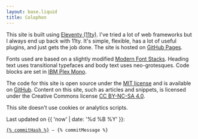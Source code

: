 ```yaml
---
layout: base.liquid
title: Colophon
---
```


This site is built using [Eleventy (11ty)](https://www.11ty.dev/). I've tried a lot of web
frameworks but I always end up back with 11ty. It's simple, flexible, has a lot of useful plugins,
and just gets the job done. The site is hosted on [GitHub Pages](https://pages.github.com/).

Fonts used are based on a slightly modified [Modern Font Stacks](https://modernfontstacks.com/).
Heading text uses transitional typefaces and body text uses neo-grotesques. Code blocks are
set in [IBM Plex Mono](https://fonts.google.com/specimen/IBM+Plex+Mono).

The code for this site is open source under the [MIT license](https://spdx.org/licenses/MIT.html)
and is available on [GitHub](https://github.com/rmrt1n/rmrt1n.github.io). Content on this site, such
as articles and snippets, is licensed under the Creative Commons license
[CC BY-NC-SA 4.0](https://creativecommons.org/licenses/by-nc-sa/4.0/).

This site doesn't use cookies or analytics scripts.

Last updated on <time>{{ 'now' | date: '%d %B %Y' }}</time>:

<pre class="language-plaintext">
<code class="language-plaintext"><a href="https://github.com/rmrt1n/rmrt1n.github.io/commit/{% commitHash %}" style="display:inline-block">{% commitHash %}</a> – {% commitMessage %}</code></pre>
